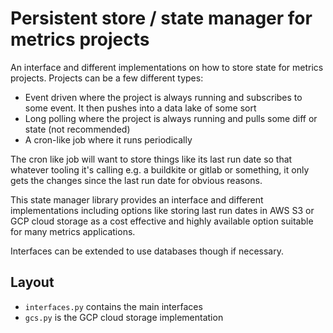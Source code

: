 # Persistent store / state manager for metrics projects

An interface and different implementations on how to store state for metrics projects.
Projects can be a few different types:

* Event driven where the project is always running and subscribes to some event. It then pushes into a data lake of some sort
* Long polling where the project is always running and pulls some diff or state (not recommended)
* A cron-like job where it runs periodically

The cron like job will want to store things like its last run date so that whatever tooling it's calling e.g. a buildkite or gitlab or something, it only gets the changes since the last run date for obvious reasons.

This state manager library provides an interface and different implementations including options like storing last run dates in AWS S3 or GCP cloud storage as a cost effective and highly available option suitable for many metrics applications.

Interfaces can be extended to use databases though if necessary.

## Layout

* `interfaces.py` contains the main interfaces
* `gcs.py` is the GCP cloud storage implementation

